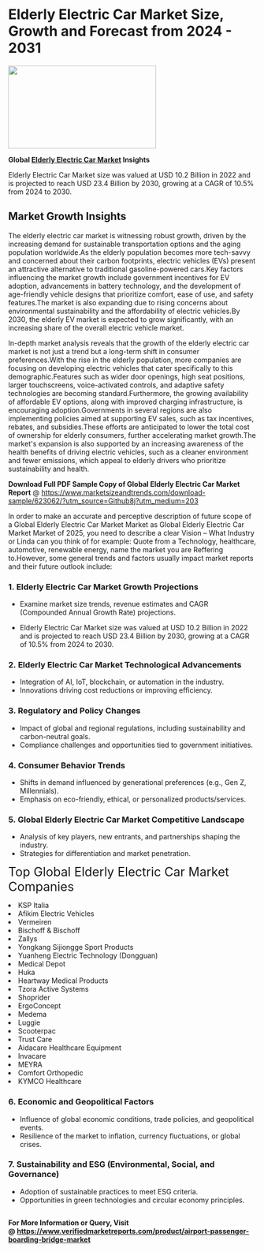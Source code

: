 <H1>Elderly Electric Car Market Size, Growth and Forecast from 2024 - 2031</H1><img class="aligncenter size-medium wp-image-584254" src="https://thirdeyenews.in/wp-content/uploads/2024/09/Global-Market-Research-300x168.jpeg" alt="" width="300" height="168" /><p><strong>Global&nbsp;<a href="https://www.marketsizeandtrends.com/download-sample/623062/?utm_source=Github8j?utm_medium=203">Elderly Electric Car Market</a> Insights</strong></p><p>Elderly Electric Car Market size was valued at USD 10.2 Billion in 2022 and is projected to reach USD 23.4 Billion by 2030, growing at a CAGR of 10.5% from 2024 to 2030.</p><p><h2>Market Growth Insights</h2> <p>The elderly electric car market is witnessing robust growth, driven by the increasing demand for sustainable transportation options and the aging population worldwide.As the elderly population becomes more tech-savvy and concerned about their carbon footprints, electric vehicles (EVs) present an attractive alternative to traditional gasoline-powered cars.Key factors influencing the market growth include government incentives for EV adoption, advancements in battery technology, and the development of age-friendly vehicle designs that prioritize comfort, ease of use, and safety features.The market is also expanding due to rising concerns about environmental sustainability and the affordability of electric vehicles.By 2030, the elderly EV market is expected to grow significantly, with an increasing share of the overall electric vehicle market.</p> <p>In-depth market analysis reveals that the growth of the elderly electric car market is not just a trend but a long-term shift in consumer preferences.With the rise in the elderly population, more companies are focusing on developing electric vehicles that cater specifically to this demographic.Features such as wider door openings, high seat positions, larger touchscreens, voice-activated controls, and adaptive safety technologies are becoming standard.Furthermore, the growing availability of affordable EV options, along with improved charging infrastructure, is encouraging adoption.Governments in several regions are also implementing policies aimed at supporting EV sales, such as tax incentives, rebates, and subsidies.These efforts are anticipated to lower the total cost of ownership for elderly consumers, further accelerating market growth.The market's expansion is also supported by an increasing awareness of the health benefits of driving electric vehicles, such as a cleaner environment and fewer emissions, which appeal to elderly drivers who prioritize sustainability and health.<p><span class=""><strong>Download Full PDF Sample Copy of Global Elderly Electric Car Market Report</strong> @ <a href="https://www.marketsizeandtrends.com/download-sample/623062/?utm_source=Github8j?utm_medium=203" target="_blank">https://www.marketsizeandtrends.com/download-sample/623062/?utm_source=Github8j?utm_medium=203</a></span></p><p>In order to make an accurate and perceptive description of future scope of a Global&nbsp;Elderly Electric Car Market Market as Global&nbsp;Elderly Electric Car Market Market of 2025, you need to describe a clear Vision &ndash; What Industry or Linda can you think of for example: Quote from a Technology, healthcare, automotive, renewable energy, name the market you are Reffering to.However, some general trends and factors usually impact market reports and their future outlook include:</p><h3>1.&nbsp;<strong>Elderly Electric Car Market Growth Projections</strong></h3><ul><li>Examine market size trends, revenue estimates and CAGR (Compounded Annual Growth Rate) projections.</li><li><p>Elderly Electric Car Market size was valued at USD 10.2 Billion in 2022 and is projected to reach USD 23.4 Billion by 2030, growing at a CAGR of 10.5% from 2024 to 2030.</p></li></ul><h3>2.&nbsp;<strong>Elderly Electric Car Market Technological Advancements</strong></h3><ul><li>Integration of AI, IoT, blockchain, or automation in the industry.</li><li>Innovations driving cost reductions or improving efficiency.</li></ul><h3>3.&nbsp;<strong>Regulatory and Policy Changes</strong></h3><ul><li>Impact of global and regional regulations, including sustainability and carbon-neutral goals.</li><li>Compliance challenges and opportunities tied to government initiatives.</li></ul><h3>4.&nbsp;<strong>Consumer Behavior Trends</strong></h3><ul><li>Shifts in demand influenced by generational preferences (e.g., Gen Z, Millennials).</li><li>Emphasis on eco-friendly, ethical, or personalized products/services.</li></ul><h3>5.&nbsp;<strong>Global Elderly Electric Car Market Competitive Landscape</strong></h3><ul><li>Analysis of key players, new entrants, and partnerships shaping the industry.</li><li>Strategies for differentiation and market penetration.</li></ul><p data-pm-slice="1 1 []"><span style="color: inherit; font-family: inherit; font-size: 25px;">Top Global Elderly Electric Car Market Companies</span></p><div class="" data-test-id=""><p><li>KSP Italia</li><li> Afikim Electric Vehicles</li><li> Vermeiren</li><li> Bischoff & Bischoff</li><li> Zallys</li><li> Yongkang Sijiongge Sport Products</li><li> Yuanheng Electric Technology (Dongguan)</li><li> Medical Depot</li><li> Huka</li><li> Heartway Medical Products</li><li> Tzora Active Systems</li><li> Shoprider</li><li> ErgoConcept</li><li> Medema</li><li> Luggie</li><li> Scooterpac</li><li> Trust Care</li><li> Aidacare Healthcare Equipment</li><li> Invacare</li><li> MEYRA</li><li> Comfort Orthopedic</li><li> KYMCO Healthcare</li></p></div><h3>6.&nbsp;<strong>Economic and Geopolitical Factors</strong></h3><ul><li>Influence of global economic conditions, trade policies, and geopolitical events.</li><li>Resilience of the market to inflation, currency fluctuations, or global crises.</li></ul><h3>7.&nbsp;<strong>Sustainability and ESG (Environmental, Social, and Governance)</strong></h3><ul><li>Adoption of sustainable practices to meet ESG criteria.</li><li>Opportunities in green technologies and circular economy principles.</li></ul><h2><strong style="font-size: 14px;">For More Information or Query, Visit @&nbsp;</strong><a style="background-color: #ffffff; font-size: 14px;" href="https://www.marketsizeandtrends.com/report/elderly-electric-car-market/" target="_blank">https://www.verifiedmarketreports.com/product/airport-passenger-boarding-bridge-market</a></h2>